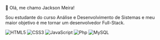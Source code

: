 👋 Olá, me chamo Jackson Meira!

Sou estudante do curso Análise e Desenvolvimento de Sistemas e
meu maior objetivo é me tornar um desenvolvedor Full-Stack.




![HTML5](https://img.shields.io/badge/HTML5-000?style=for-the-badge&logo=html5)
![CSS3](https://img.shields.io/badge/CSS3-000?style=for-the-badge&logo=css3&logoColor=blue)
![JavaScript](https://img.shields.io/badge/JavaScript-000?style=for-the-badge&logo=javascript&logoColor=yellow)
![Php](https://img.shields.io/badge/Php-000?style=for-the-badge&logo=php&logoColor=blue)
![MySQL](https://img.shields.io/badge/MySQL-00000F?style=for-the-badge&logo=mysql&logoColor=white)

<!---
jacksonmeira/jacksonmeira is a ✨ special ✨ repository because its `README.md` (this file) appears on your GitHub profile.
You can click the Preview link to take a look at your changes.
--->
